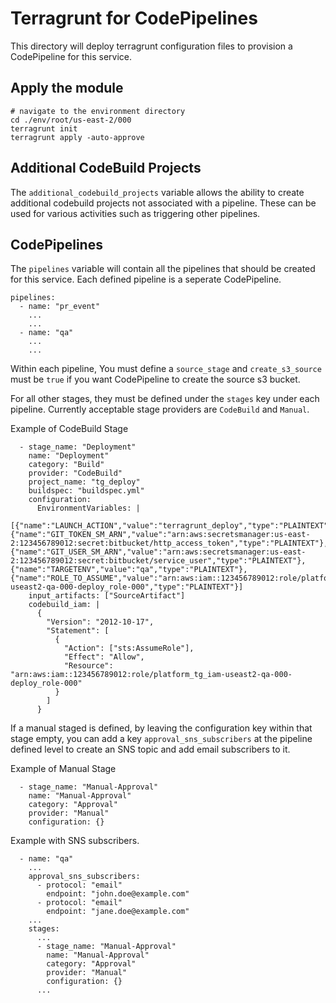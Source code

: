 # Terragrunt for CodePipelines

This directory will deploy terragrunt configuration files to provision a CodePipeline for this service.

## Apply the module

```shell
# navigate to the environment directory
cd ./env/root/us-east-2/000
terragrunt init
terragrunt apply -auto-approve
```

## Additional CodeBuild Projects

The `additional_codebuild_projects` variable allows the ability to create additional codebuild projects not associated with a pipeline. These can be used for various activities such as triggering other pipelines. 

## CodePipelines

The `pipelines` variable will contain all the pipelines that should be created for this service. Each defined pipeline is a seperate CodePipeline.
```
pipelines:
  - name: "pr_event"
    ...
    ...
  - name: "qa"
    ...
    ...
```

Within each pipeline, You must define a `source_stage` and `create_s3_source` must be `true` if you want CodePipeline to create the source s3 bucket. 

For all other stages, they must be defined under the `stages` key under each pipeline. Currently acceptable stage providers are `CodeBuild` and `Manual`. 

Example of CodeBuild Stage
```
  - stage_name: "Deployment"
    name: "Deployment"
    category: "Build"
    provider: "CodeBuild"
    project_name: "tg_deploy"
    buildspec: "buildspec.yml"
    configuration:
      EnvironmentVariables: |
        [{"name":"LAUNCH_ACTION","value":"terragrunt_deploy","type":"PLAINTEXT"},{"name":"GIT_TOKEN_SM_ARN","value":"arn:aws:secretsmanager:us-east-2:123456789012:secret:bitbucket/http_access_token","type":"PLAINTEXT"},{"name":"GIT_USER_SM_ARN","value":"arn:aws:secretsmanager:us-east-2:123456789012:secret:bitbucket/service_user","type":"PLAINTEXT"},{"name":"TARGETENV","value":"qa","type":"PLAINTEXT"},{"name":"ROLE_TO_ASSUME","value":"arn:aws:iam::123456789012:role/platform_tg_iam-useast2-qa-000-deploy_role-000","type":"PLAINTEXT"}]
    input_artifacts: ["SourceArtifact"]
    codebuild_iam: |
      {
        "Version": "2012-10-17",
        "Statement": [
          {
            "Action": ["sts:AssumeRole"],
            "Effect": "Allow",
            "Resource": "arn:aws:iam::123456789012:role/platform_tg_iam-useast2-qa-000-deploy_role-000"
          }
        ]
      }
```

If a manual staged is defined, by leaving the configuration key within that stage empty, you can add a key `approval_sns_subscribers` at the pipeline defined level to create an SNS topic and add email subscribers to it. 

Example of Manual Stage
```
  - stage_name: "Manual-Approval"
    name: "Manual-Approval"
    category: "Approval"
    provider: "Manual"
    configuration: {}
```

Example with SNS subscribers. 
```
  - name: "qa"
    ...
    approval_sns_subscribers:
      - protocol: "email"
        endpoint: "john.doe@example.com"
      - protocol: "email"
        endpoint: "jane.doe@example.com"
    ...
    stages:
      ...
      - stage_name: "Manual-Approval"
        name: "Manual-Approval"
        category: "Approval"
        provider: "Manual"
        configuration: {}
      ...
```
